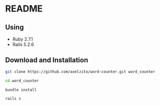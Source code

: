 # README

## Using
- Ruby 2.7.1
- Rails 5.2.6

## Download and Installation

```sh
git clone https://github.com/axelzito/word-counter.git word_counter
```

```sh
cd word_counter
```

```sh
bundle install
```

```sh
rails s
```
